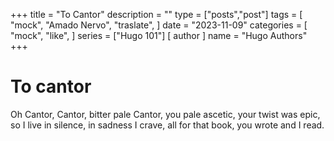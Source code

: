 +++
title = "To Cantor"
description = ""
type = ["posts","post"]
tags = [
    "mock",
    "Amado Nervo",
    "traslate",
       ]
date = "2023-11-09"
categories = [
    "mock",
    "like",
]
series = ["Hugo 101"]
[ author ]
  name = "Hugo Authors"
+++

# To cantor

Oh Cantor, Cantor, 
bitter pale Cantor, 
you pale ascetic, 
your twist was epic, 
so I live in silence, 
in sadness I crave, 
all for that book, 
you wrote and I read. 